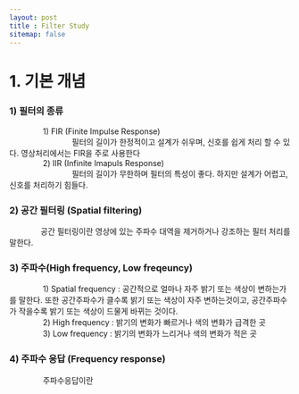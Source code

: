 ```yaml
---
layout: post
title : Filter Study
sitemap: false
---
```

# 1. 기본 개념<br/>
### 1) 필터의 종류<br/>
   &emsp;&emsp;&emsp;&emsp; 1) FIR (Finite Impulse Response)<br/>
      &emsp;&emsp;&emsp;&emsp;&emsp;&emsp;&emsp;&emsp;필터의 길이가 한정적이고 설계가 쉬우며, 신호를 쉽게 처리 할 수 있다. 영상처리에서는 FIR을 주로 사용한다<br/>
   &emsp;&emsp;&emsp;&emsp; 2) IIR (Infinite Imapuls Response)<br/>
      &emsp;&emsp;&emsp;&emsp;&emsp;&emsp;&emsp;&emsp;필터의 길이가 무한하며 필터의 특성이 좋다. 하지만 설계가 어렵고, 신호를 처리하기 힘들다.<br/>
      
### 2) 공간 필터링 (Spatial filtering)<br/>
   &emsp;&emsp;&emsp;&emsp;공간 필터링이란 영상에 있는 주파수 대역을 제거하거나 강조하는 필터 처리를 말한다.<br/>
   
### 3) 주파수(High frequency, Low freqeuncy)<br/>
   &emsp;&emsp;&emsp;&emsp; 1) Spatial frequency : 공간적으로 얼마나 자주 밝기 또는 색상이 변하는가를 말한다. 또한 공간주파수가 클수록 밝기 또는 색상이 자주 변하는것이고, 공간주파수가 작을수록 밝기 또는 색상이 드물게 바뀌는 것이다.<br/>
   &emsp;&emsp;&emsp;&emsp; 2) High frequency : 밝기의 변화가 빠르거나 색의 변화가 급격한 곳<br/>
   &emsp;&emsp;&emsp;&emsp; 3) Low frequency : 밝기의 변화가 느리거나 색의 변화가 적은 곳<br/>

### 4) 주파수 응답 (Frequency response)<br/>
   &emsp;&emsp;&emsp;&emsp; 주파수응답이란

